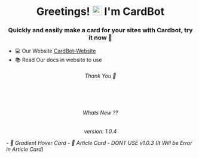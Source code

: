 <h1 align="center">Greetings! <img src="https://media.giphy.com/media/hvRJCLFzcasrR4ia7z/giphy.gif" width="25px"> I'm CardBot</h1>
<h3 align="center"> Quickly and easily make a card for your sites with Cardbot, try it now 💖</h3>

 - 💻 Our Website [CardBot-Website](https://cardbot.netlify.app/)
 - 📚 Read Our docs in website to use
 <h6 align="center"> Thank You 🤞<h6>
 <br>
 <h6 align="center"> Whats New ?? <h6>
 <p align="center">version: 1.0.4<p>
 - 📸 Gradient Hover Card 
 - 📰 Article Card
 -  DONT USE v1.0.3 (It Will be Error in Article Card)
